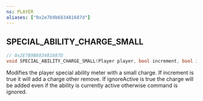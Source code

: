 ```yaml
---
ns: PLAYER
aliases: ["0x2e7b9b683481687d"]
---
```

## SPECIAL_ABILITY_CHARGE_SMALL

```c
// 0x2E7B9B683481687D
void SPECIAL_ABILITY_CHARGE_SMALL(Player player, bool increment, bool ignoreActive, int abilitySlot);
```

Modifies the player special ability meter with a small charge. If increment is true it will add a charge other remove. If ignoreActive is true the charge will be added even if the ability is currently active otherwise command is ignored.

